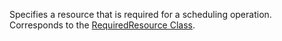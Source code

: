 Specifies a resource that is required for a scheduling operation. 
Corresponds to the [RequiredResource Class](https://msdn.microsoft.com/library/microsoft.crm.sdk.messages.requiredresource.aspx).
